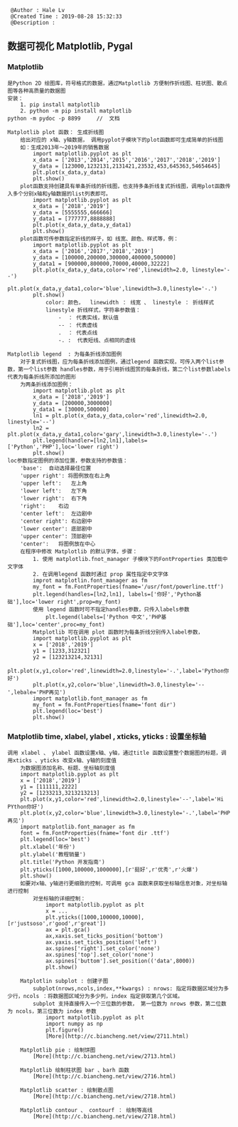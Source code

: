 ```
 @Author : Hale Lv
 @Created Time : 2019-08-28 15:32:33
 @Description : 
```

##	数据可视化 Matplotlib, Pygal
	
###	Matplotlib 
	是Python 2D 绘图库，符号格式的数据，通过Matplotlib 方便制作折线图、柱状图、散点图等各种高质量的数据图
	安装：
		1. pip install matplotlib
		2. python -m pip install matplotlib
	python -m pydoc -p 8899		//	文档

	Matplotlib plot 函数： 生成折线图
		给出对应的 x轴、y轴数据， 调用pyplot子模块下的plot函数即可生成简单的折线图
		如：生成2013年～2019年的销售数据
			import matplotlib.pyplot as plt
			x_data = ['2013','2014','2015','2016','2017','2018','2019']
			y_data = [123000,1232131,2131421,23532,453,645363,54654645]
			plt.plot(x_data,y_data)
			plt.show()
		plot函数支持创建具有单条折线的折线图，也支持多条折线复式折线图，调用plot函数传入多个分别x轴和y轴数据的list列表即可。
			import matplotlib.pyplot as plt 
			x_data = ['2018','2019']
			y_data = [5555555,666666]
			y_data1 = [777777,8888888]
			plt.plot(x_data,y_data,y_data1)
			plt.show()
		plot函数可传参数指定折线的样子，如 线宽、颜色、样式等，例：
			import matplotlib.pyplot as plt
			x_data = ['2016','2017','2018','2019']
			y_data = [100000,200000,300000,400000,500000]
			y_data1 = [900000,800000,70000,40000,32222]
			plt.plot(x_data,y_data,color='red',linewidth=2.0, linestyle='--')
			plt.plot(x_data,y_data1,color='blue',linewidth=3.0,linestyle='-.')
			plt.show()
				color: 颜色，  linewidth ： 线宽 、 linestyle ： 折线样式
				linestyle 折线样式，字符串参数值：
					-  ： 代表实线，默认值
					-- ： 代表虚线
					.  ： 代表点线
					-. :  代表短线、点相同的虚线	
		
	Matplotlib legend  : 为每条折线添加图例
		对于复式折线图，应为每条折线添加图例，通过legend 函数实现，可传入两个list参数，第一个list参数 handles参数，用于引用折线图赏的每条折线，第二个list参数labels 代表为每条折线所添加的图形
		为两条折线添加图例：
			import matplotlib.plot as plt 
			x_data = ['2018','2019']
			y_data = [200000,3000000]
			y_data1 = [30000,500000]
			ln1 = plt.plot(x_data,y_data,color='red',linewidth=2.0, linestyle='--')
			ln2 = plt.plot(x_data,y_data1,color='gary',linewidth=3.0,linestyle='-.')
			plt.legend(handler=[ln2,ln1],labels=['Python','PHP'],loc='lower right')
			plt.show()
	loc参数指定图例的添加位置，参数支持的参数值：
		'base':	 自动选择最佳位置
		'upper right': 将图例放在右上角
		'upper left':	左上角
		'lower left':	左下角
		'lower right':	右下角
		'right':	右边
		'center left':	左边剧中	
		'center right':	右边剧中
		'lower center':	底部剧中
		'upper center': 顶部剧中
		'center':	将图例放在中心
		在程序中修改 Matplotlib 的默认字体，步骤：
			1. 使用 matplotlib.fnot_manager 子模块下的FontProperties 类加载中文字体
			2. 在调用legend 函数时通过 prop 属性指定中文字体
			improt matplotlin.font_manager as fm
			my_font = fm.FontProperties(fname='/usr/font/powerline.ttf')
			plt.legend(handles=[ln2,ln1], labels=['你好','Python基础'],loc='lower right',prop=my_font)
			使用 legend 函数时可不指定handles参数，只传入labels参数
				plt.legend(labels=['Python 中文','PHP基础'],loc='center',proc=my_font)
			Matplotlib 可在调用 plot 函数时为每条折线分别传入label参数，
			import matplotlib.pyplot as plt
			x = ['2018','2019']
			y1 = [1233,312321]
			y2 = [123213214,32131]
			plt.plot(x,y1,color='red',linewidth=2.0,linestyle='-.',label='Python你好')
			plt.plot(x,y2,color='blue',linewidth=3.0,linestyle='--',lebale='PHP再见')
			import matplotlib.font_manager as fm
			my_font = fm.FontProperties(fname='font dir')
			plt.legend(loc='best')
			plt.show()

### Matplotlib time, xlabel, ylabel , xticks, yticks : 设置坐标轴
	调用 xlabel 、 ylabel 函数设置x轴、y轴，通过title 函数设置整个数据图的标题，调用xticks 、yticks 改变x轴、y轴的刻度值
		为数据图添加名称、标题、坐标轴刻度值
		import matplotlib.pyplot as plt
		x = ['2018','2019']
		y1 = [111111,2222]
		y2 = [1233213,3213213213]
		plt.plot(x,y1,color='red',linewidth=2.0,linestyle='--',label='Hi PYthon你好')
		plt.plot(x,y2,color='blue',linewidth=3.0,linestyle='-.',label='PHP 再见')
		import matplotlib.font_manager as fm
		font = fm.FontProperties(fname='font dir .ttf')
		plt.legend(loc='best')
		plt.xlabel('年份')
		plt.ylabel('教程销量')
		plt.title('Python 开发指南')
		plt.yticks([1000,100000,1000000],[r'挺好',r'优秀',r'火爆')
		plt.show()
		如要对x轴、y轴进行更细致的控制，可调用 gca 函数来获取坐标轴信息对象，对坐标轴进行控制
			对坐标轴的详细控制：
				import matplotlib.pyplot as plt
				x = ...
				plt.yticks([1000,100000,10000],[r'justsoso',r'good',r'great'])
				ax = plt.gca()
				ax,xaxis.set_ticks_position('bottom')
				ax.yaxis.set_ticks_position('left')
				ax.spines['right'].set_color('none')
				ax.spines['top'].set_color('none')
				ax.spines['buttom'].set_position(('data',8000))
				plt.show()

		Matplotlin subplot : 创建子图
			subplot(nrows,ncols,index,**kwargs) : nrows: 指定将数据区域分为多少行，ncols ：将数据图区域分为多少列，index 指定获取第几个区域。
			subplot 支持直接传入一个三位数的参数， 第一位数为 nrows 参数，第二位数为 ncols，第三位数为 index 参数
				import matplotlib.pyplot as plt
				import numpy as np
				plt.figure()
				[More](http://c.biancheng.net/view/2711.html)	

		Matplotlib pie : 绘制饼图
			[More](http://c.biancheng.net/view/2713.html)

		Matplotlib 绘制柱状图 bar 、barh 函数
			[More](http://c.biancheng.net/view/2716.html)

		Matplotlib scatter : 绘制散点图
			[More](http://c.biancheng.net/view/2718.html)	

		Matplotlib contour 、 contourf ： 绘制等高线
			[More](http://c.biancheng.net/view/2718.html)




